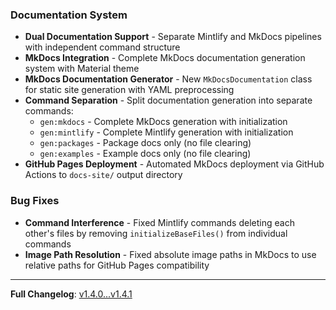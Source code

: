 ### Documentation System

- **Dual Documentation Support** - Separate Mintlify and MkDocs pipelines with independent command structure
- **MkDocs Integration** - Complete MkDocs documentation generation system with Material theme
- **MkDocs Documentation Generator** - New `MkDocsDocumentation` class for static site generation with YAML preprocessing
- **Command Separation** - Split documentation generation into separate commands:
  - `gen:mkdocs` - Complete MkDocs generation with initialization
  - `gen:mintlify` - Complete Mintlify generation with initialization  
  - `gen:packages` - Package docs only (no file clearing)
  - `gen:examples` - Example docs only (no file clearing)
- **GitHub Pages Deployment** - Automated MkDocs deployment via GitHub Actions to `docs-site/` output directory

### Bug Fixes

- **Command Interference** - Fixed Mintlify commands deleting each other's files by removing `initializeBaseFiles()` from individual commands
- **Image Path Resolution** - Fixed absolute image paths in MkDocs to use relative paths for GitHub Pages compatibility

---

**Full Changelog**: [v1.4.0...v1.4.1](https://github.com/cognesy/instructor-php/compare/v1.4.0...v1.4.1)